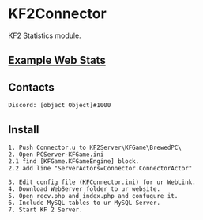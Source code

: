 # KF2Connector
KF2 Statistics module.

## [Example Web Stats](//kf2stats.tix.su/ "Go to..") 

## Contacts
`
Discord: [object Object]#1000
`

## Install
```
1. Push Connector.u to KF2Server\KFGame\BrewedPC\
2. Open PCServer-KFGame.ini
2.1 find [KFGame.KFGameEngine] block.
2.2 add line "ServerActors=Connector.ConnectorActor"

3. Edit config file (KFConnector.ini) for ur WebLink.
4. Download WebServer folder to ur website.
5. Open recv.php and index.php and confugure it.
6. Include MySQL tables to ur MySQL Server.
7. Start KF 2 Server.
```

